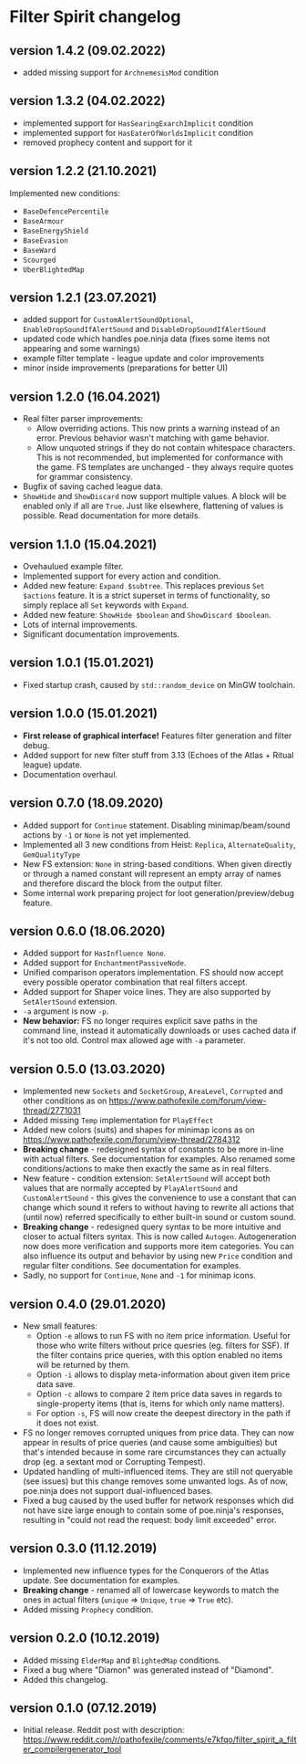 # Filter Spirit changelog

## version 1.4.2 (09.02.2022)

- added missing support for `ArchnemesisMod` condition

## version 1.3.2 (04.02.2022)

- implemented support for `HasSearingExarchImplicit` condition
- implemented support for `HasEaterOfWorldsImplicit` condition
- removed prophecy content and support for it

## version 1.2.2 (21.10.2021)

Implemented new conditions:

- `BaseDefencePercentile`
- `BaseArmour`
- `BaseEnergyShield`
- `BaseEvasion`
- `BaseWard`
- `Scourged`
- `UberBlightedMap`

## version 1.2.1 (23.07.2021)

- added support for `CustomAlertSoundOptional`, `EnableDropSoundIfAlertSound` and `DisableDropSoundIfAlertSound`
- updated code which handles poe.ninja data (fixes some items not appearing and some warnings)
- example filter template - league update and color improvements
- minor inside improvements (preparations for better UI)

## version 1.2.0 (16.04.2021)

- Real filter parser improvements:
  - Allow overriding actions. This now prints a warning instead of an error. Previous behavior wasn't matching with game behavior.
  - Allow unquoted strings if they do not contain whitespace characters. This is not recommended, but implemented for conformance with the game. FS templates are unchanged - they always require quotes for grammar consistency.
- Bugfix of saving cached league data.
- `ShowHide` and `ShowDiscard` now support multiple values. A block will be enabled only if all are `True`. Just like elsewhere, flattening of values is possible. Read documentation for more details.

## version 1.1.0 (15.04.2021)

- Ovehaulued example filter.
- Implemented support for every action and condition.
- Added new feature: `Expand $subtree`. This replaces previous `Set $actions` feature. It is a strict superset in terms of functionality, so simply replace all `Set` keywords with `Expand`.
- Added new feature: `ShowHide $boolean` and `ShowDiscard $boolean`.
- Lots of internal improvements.
- Significant documentation improvements.

## version 1.0.1 (15.01.2021)

- Fixed startup crash, caused by `std::random_device` on MinGW toolchain.

## version 1.0.0 (15.01.2021)

- **First release of graphical interface!** Features filter generation and filter debug.
- Added support for new filter stuff from 3.13 (Echoes of the Atlas + Ritual league) update.
- Documentation overhaul.

## version 0.7.0 (18.09.2020)

- Added support for `Continue` statement. Disabling minimap/beam/sound actions by `-1` or `None` is not yet implemented.
- Implemented all 3 new conditions from Heist: `Replica`, `AlternateQuality`, `GemQualityType`
- New FS extension: `None` in string-based conditions. When given directly or through a named constant will represent an empty array of names and therefore discard the block from the output filter.
- Some internal work preparing project for loot generation/preview/debug feature.

## version 0.6.0 (18.06.2020)

- Added support for `HasInfluence None`.
- Added support for `EnchantmentPassiveNode`.
- Unified comparison operators implementation. FS should now accept every possible operator combination that real filters accept.
- Added support for Shaper voice lines. They are also supported by `SetAlertSound` extension.
- `-a` argument is now `-p`.
- **New behavior:** FS no longer requires explicit save paths in the command line, instead it automatically downloads or uses cached data if it's not too old. Control max allowed age with `-a` parameter.

## version 0.5.0 (13.03.2020)

- Implemented new `Sockets` and `SocketGroup`, `AreaLevel`, `Corrupted` and other conditions as on https://www.pathofexile.com/forum/view-thread/2771031
- Added missing `Temp` implementation for `PlayEffect`
- Added new colors (suits) and shapes for minimap icons as on https://www.pathofexile.com/forum/view-thread/2784312
- **Breaking change** - redesigned syntax of constants to be more in-line with actual filters. See documentation for examples. Also renamed some conditions/actions to make then exactly the same as in real filters.
- New feature - condition extension: `SetAlertSound` will accept both values that are normally accepted by `PlayAlertSound` and `CustomAlertSound` - this gives the convenience to use a constant that can change which sound it refers to without having to rewrite all actions that (until now) referred specifically to either built-in sound or custom sound.
- **Breaking change** - redesigned query syntax to be more intuitive and closer to actual filters syntax. This is now called `Autogen`. Autogeneration now does more verification and supports more item categories. You can also influence its output and behavior by using new `Price` condition and regular filter conditions. See documentation for examples.
- Sadly, no support for `Continue`, `None` and `-1` for minimap icons.

## version 0.4.0 (29.01.2020)

- New small features:
  - Option `-e` allows to run FS with no item price information. Useful for those who write filters without price quesries (eg. filters for SSF). If the filter contains price queries, with this option enabled no items will be returned by them.
  - Option `-i` allows to display meta-information about given item price data save.
  - Option `-c` allows to compare 2 item price data saves in regards to single-property items (that is, items for which only name matters).
  - For option `-s`, FS will now create the deepest directory in the path if it does not exist.
- FS no longer removes corrupted uniques from price data. They can now appear in results of price queries (and cause some ambiguities) but that's intended because in some rare circumstances they can actually drop (eg. a sextant mod or Corrupting Tempest).
- Updated handling of multi-influenced items. They are still not queryable (see issues) but this change removes some unwanted logs. As of now, poe.ninja does not support dual-influenced bases.
- Fixed a bug caused by the used buffer for network responses which did not have size large enough to contain some of poe.ninja's responses, resulting in "could not read the request: body limit exceeded" error.

## version 0.3.0 (11.12.2019)

- Implemented new influence types for the Conquerors of the Atlas update. See documentation for examples.
- **Breaking change** - renamed all of lowercase keywords to match the ones in actual filters (`unique` => `Unique`, `true` => `True` etc).
- Added missing `Prophecy` condition.

## version 0.2.0 (10.12.2019)

- Added missing `ElderMap` and `BlightedMap` conditions.
- Fixed a bug where "Diamon" was generated instead of "Diamond".
- Added this changelog.

## version 0.1.0 (07.12.2019)

- Initial release. Reddit post with description: https://www.reddit.com/r/pathofexile/comments/e7kfqo/filter_spirit_a_filter_compilergenerator_tool
